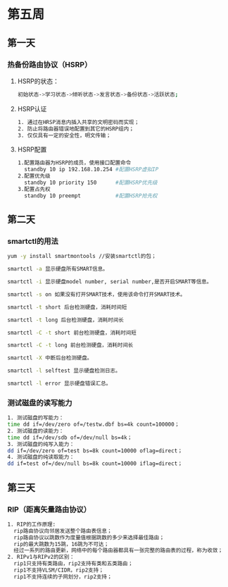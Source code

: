 # 第五周
## 第一天
### 热备份路由协议（HSRP）
1. HSRP的状态：
    ```bash
    初始状态->学习状态->倾听状态->发言状态->备份状态->活跃状态;
    ```
2. HSRP认证
    ```bash
    1. 通过在HRSP消息内插入共享的文明密码而实现；
    2. 防止将路由器错误地配置到其它的HSRP组内；
    3. 仅仅具有一定的安全性，明文传输；
    ```
3. HSRP配置
    ```bash
    1.配置路由器为HSRP的成员，使用接口配置命令
      standby 10 ip 192.168.10.254 #配置HSRP虚拟IP
    2.配置优先级
      standby 10 priority 150      #配置HSRP优先级
    3.配置占先权
      standby 10 preempt           #配置HSRP抢先权
## 第二天
### smartctl的用法
```bash
yum -y install smartmontools //安装smartctl的包；

smartctl -a 显示硬盘所有SMART信息。

smartctl -i 显示硬盘model number, serial number,是否开启SMART等信息。

smartctl -s on 如果没有打开SMART技术，使用该命令打开SMART技术。

smartctl -t short 后台检测硬盘，消耗时间短

smartctl -t long 后台检测硬盘，消耗时间长

smartctl -C -t short 前台检测硬盘，消耗时间短

smartctl -C -t long 前台检测硬盘，消耗时间长

smartctl -X 中断后台检测硬盘。

smartctl -l selftest 显示硬盘检测日志。

smartctl -l error 显示硬盘错误汇总。
```
### 测试磁盘的读写能力
```bash
1. 测试磁盘的写能力：
time dd if=/dev/zero of=/testw.dbf bs=4k count=100000；
2. 测试磁盘的读能力：
time dd if=/dev/sdb of=/dev/null bs=4k；
3. 测试磁盘的纯写入能力：
dd if=/dev/zero of=test bs=8k count=10000 oflag=direct；
4. 测试磁盘的纯读取能力：
dd if=test of=/dev/null bs=8k count=10000 iflag=direct；
```
## 第三天
### RIP（距离矢量路由协议）
```bash
1. RIP的工作原理:
  rip路由协议向邻居发送整个路由表信息；
  rip路由协议以跳数作为度量值根据跳数的多少来选择最佳路由；
  rip的最大跳数为15跳，16跳为不可达；
  经过一系列的路由更新，网络中的每个路由器都具有一张完整的路由表的过程，称为收敛；
2. RIPv1与RIPv2的区别：
  rip1只支持有类路由，rip2支持有类和五类路由；
  rip1不支持VLSM/CIDR，rip2支持；
  rip1不支持连续的子网划分，rip2支持；
```



